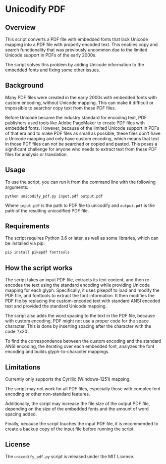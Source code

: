# Unicodify PDF

## Overview

This script converts a PDF file with embedded fonts that lack Unicode mapping
into a PDF file with properly encoded text.
This enables copy and search functionality that was previously uncommon
due to the limited Unicode support in PDFs of the early 2000s.

The script solves this problem by adding Unicode information to the embedded fonts and fixing some other issues.

## Background

Many PDF files were created in the early 2000s with embedded fonts with custom encoding, without Unicode mapping. This can make it difficult or impossible to searchor copy text from these PDF files.

Before Unicode became the industry standard for encoding text, PDF publishers used tools like Adobe PageMaker to create PDF files with embedded fonts. However, because of the limited Unicode support in PDFs of that era and to make PDF files as small as possible, these files don't have a Unicode mapping and only have custom encoding, which means that text in those PDF files can not be searched or copied and pasted. This poses a significant challenge for anyone who needs to extract text from these PDF files for analysis or translation.

## Usage
To use the script, you can run it from the command line with the following arguments:

```
python unicodify_pdf.py input.pdf output.pdf
```

Where `input.pdf` is the path to PDF file to unicodify and `output.pdf` is the path of the resulting unicodified PDF file.

## Requirements

The script requires Python 3.6 or later, as well as some libraries, which can be installed via pip:

```bash
pip install pikepdf fonttools
```

## How the script works

The script takes an input PDF file, extracts its text content, and then re-encodes the text using the standard encoding while providing Unicode mapping for each glyph.
Specifically, it uses pikepdf to load and modify the PDF file, and fonttools to extract the font information. It then modifies the PDF file by replacing the custom-encoded text with standard ANSI encoded text and provided the standard Unicode mapping.

The script also adds the word spacing to the text in the PDF file, because with custom encoding, PDF might not use a proper code for the space character. This is done by inserting spacing after the character with the code '\x20'.

To find the correspondence between the custom encoding and the standard ANSI encoding, the iterating over each embedded font, analyzes the font encoding and builds glyph-to-character mappings.


## Limitations

Currently only supports the Cyrillic (Windows-1251) mapping.

The script may not work for all PDF files, especially those with complex font encoding or other non-standard features.

Additionally, the script may increase the file size of the output PDF file, depending on the size of the embedded fonts and the amount of word spacing added.

Finally, because the script touches the input PDF file, it is recommended to create a backup copy of the input file before running the script.

## License

The `unicodify_pdf.py` script is released under the MIT License.
